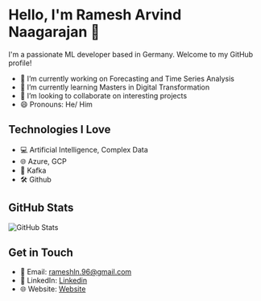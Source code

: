 # Hello, I'm Ramesh Arvind Naagarajan 👋

I'm a passionate ML developer based in Germany. Welcome to my GitHub profile!
- 🔭 I’m currently working on Forecasting and Time Series Analysis
- 🌱 I’m currently learning Masters in Digital Transformation
- 👯 I’m looking to collaborate on interesting projects
- 😄 Pronouns: He/ Him

## Technologies I Love

- 💻 Artificial Intelligence, Complex Data
- 🌐 Azure, GCP
- 📱  Kafka
- 🛠️ Github

## GitHub Stats

![GitHub Stats](https://github-readme-stats.vercel.app/api?username=Ramesh-Arvind&show_icons=true&theme=dark)
 
## Get in Touch

- 📧 Email: rameshln.96@gmail.com
- 💼 LinkedIn: [Linkedin](https://www.linkedin.com/in/ramesh-naagarajan)
- 🌐 Website: [Website](https://ramesh-arvind.github.io/ramesh.github.io/)
